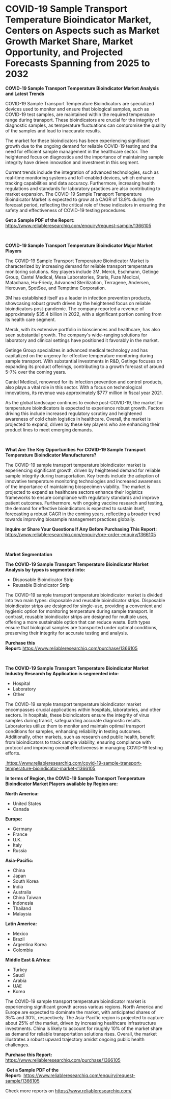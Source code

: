 <p><h1>COVID-19 Sample Transport Temperature Bioindicator Market, Centers on Aspects such as Market Growth Market Share, Market Opportunity, and Projected Forecasts Spanning from 2025 to 2032</h1></p><p><strong>COVID-19 Sample Transport Temperature Bioindicator Market Analysis and Latest Trends</strong></p>
<p><p>COVID-19 Sample Transport Temperature Bioindicators are specialized devices used to monitor and ensure that biological samples, such as COVID-19 test samples, are maintained within the required temperature range during transport. These bioindicators are crucial for the integrity of diagnostic samples, as temperature fluctuations can compromise the quality of the samples and lead to inaccurate results. </p><p>The market for these bioindicators has been experiencing significant growth due to the ongoing demand for reliable COVID-19 testing and the need for efficient sample management in the healthcare sector. The heightened focus on diagnostics and the importance of maintaining sample integrity have driven innovation and investment in this segment. </p><p>Current trends include the integration of advanced technologies, such as real-time monitoring systems and IoT-enabled devices, which enhance tracking capabilities and data accuracy. Furthermore, increasing health regulations and standards for laboratory practices are also contributing to market expansion. The COVID-19 Sample Transport Temperature Bioindicator Market is expected to grow at a CAGR of 13.9% during the forecast period, reflecting the critical role of these indicators in ensuring the safety and effectiveness of COVID-19 testing procedures.</p></p>
<p><strong>Get a Sample PDF of the Report:&nbsp;</strong> <a href="https://www.reliableresearchiq.com/enquiry/request-sample/1366105?utm_campaign=3050&utm_medium=2&utm_source=Github&utm_content=ia&utm_term=22032025&utm_id=covid-19-sample-transport-temperature-bioindicator">https://www.reliableresearchiq.com/enquiry/request-sample/1366105</a></p>
<p>&nbsp;</p>
<p><strong>COVID-19 Sample Transport Temperature Bioindicator Major Market Players</strong></p>
<p><p>The COVID-19 Sample Transport Temperature Bioindicator Market is characterized by increasing demand for reliable transport temperature monitoring solutions. Key players include 3M, Merck, Eschmann, Getinge Group, Cantel Medical, Mesa Laboratories, Steris, Fuze Medical, Matachana, Hu-Friedy, Advanced Sterilization, Terragene, Andersen, Hercuvan, SpotSee, and Temptime Corporation.</p><p>3M has established itself as a leader in infection prevention products, showcasing robust growth driven by the heightened focus on reliable bioindicators post-pandemic. The company reported a revenue of approximately $35.4 billion in 2022, with a significant portion coming from its health care segment.</p><p>Merck, with its extensive portfolio in biosciences and healthcare, has also seen substantial growth. The company's wide-ranging solutions for laboratory and clinical settings have positioned it favorably in the market.</p><p>Getinge Group specializes in advanced medical technology and has capitalized on the urgency for effective temperature monitoring during sample transport. With substantial investments in R&D, Getinge focuses on expanding its product offerings, contributing to a growth forecast of around 5-7% over the coming years.</p><p>Cantel Medical, renowned for its infection prevention and control products, also plays a vital role in this sector. With a focus on technological innovations, its revenue was approximately $777 million in fiscal year 2021.</p><p>As the global landscape continues to evolve post-COVID-19, the market for temperature bioindicators is expected to experience robust growth. Factors driving this include increased regulatory scrutiny and heightened awareness of cold chain logistics in healthcare. Overall, the market is projected to expand, driven by these key players who are enhancing their product lines to meet emerging demands.</p></p>
<p>&nbsp;</p>
<p><strong>What Are The Key Opportunities For COVID-19 Sample Transport Temperature Bioindicator Manufacturers?</strong></p>
<p><p>The COVID-19 sample transport temperature bioindicator market is experiencing significant growth, driven by heightened demand for reliable sample integrity during transportation. Key trends include the adoption of innovative temperature monitoring technologies and increased awareness of the importance of maintaining biospecimen viability. The market is projected to expand as healthcare sectors enhance their logistics frameworks to ensure compliance with regulatory standards and improve patient outcomes. Furthermore, with ongoing vaccine research and testing, the demand for effective bioindicators is expected to sustain itself, forecasting a robust CAGR in the coming years, reflecting a broader trend towards improving biosample management practices globally.</p></p>
<p><strong>Inquire or Share Your Questions If Any Before Purchasing This Report:</strong> <a href="https://www.reliableresearchiq.com/enquiry/pre-order-enquiry/1366105?utm_campaign=3050&utm_medium=2&utm_source=Github&utm_content=ia&utm_term=22032025&utm_id=covid-19-sample-transport-temperature-bioindicator">https://www.reliableresearchiq.com/enquiry/pre-order-enquiry/1366105</a></p>
<p>&nbsp;</p>
<p><strong>Market Segmentation</strong></p>
<p><strong>The COVID-19 Sample Transport Temperature Bioindicator Market Analysis by types is segmented into:</strong></p>
<p><ul><li>Disposable Bioindicator Strip</li><li>Reusable Bioindicator Strip</li></ul></p>
<p><p>The COVID-19 sample transport temperature bioindicator market is divided into two main types: disposable and reusable bioindicator strips. Disposable bioindicator strips are designed for single-use, providing a convenient and hygienic option for monitoring temperature during sample transport. In contrast, reusable bioindicator strips are designed for multiple uses, offering a more sustainable option that can reduce waste. Both types ensure that biological samples are transported under optimal conditions, preserving their integrity for accurate testing and analysis.</p></p>
<p><strong>Purchase this Report:&nbsp;</strong><a href="https://www.reliableresearchiq.com/purchase/1366105?utm_campaign=3050&utm_medium=2&utm_source=Github&utm_content=ia&utm_term=22032025&utm_id=covid-19-sample-transport-temperature-bioindicator">https://www.reliableresearchiq.com/purchase/1366105</a></p>
<p>&nbsp;</p>
<p><strong>The COVID-19 Sample Transport Temperature Bioindicator Market Industry Research by Application is segmented into:</strong></p>
<p><ul><li>Hospital</li><li>Laboratory</li><li>Other</li></ul></p>
<p><p>The COVID-19 sample transport temperature bioindicator market encompasses crucial applications within hospitals, laboratories, and other sectors. In hospitals, these bioindicators ensure the integrity of virus samples during transit, safeguarding accurate diagnostic results. Laboratories utilize them to monitor and maintain optimal transport conditions for samples, enhancing reliability in testing outcomes. Additionally, other markets, such as research and public health, benefit from bioindicators to track sample viability, ensuring compliance with protocol and improving overall effectiveness in managing COVID-19 testing efforts.</p></p>
<p><a href="https://www.reliableresearchiq.com/covid-19-sample-transport-temperature-bioindicator-market-r1366105?utm_campaign=3050&utm_medium=2&utm_source=Github&utm_content=ia&utm_term=22032025&utm_id=covid-19-sample-transport-temperature-bioindicator">&nbsp;https://www.reliableresearchiq.com/covid-19-sample-transport-temperature-bioindicator-market-r1366105</a></p>
<p><strong>In terms of Region, the COVID-19 Sample Transport Temperature Bioindicator Market Players available by Region are:</strong></p>
<p>
    <p> <strong> North America: </strong>
        <ul>
            <li>United States</li>
            <li>Canada</li>
        </ul>
        </p> 
    <p> <strong> Europe: </strong>
        <ul>
            <li>Germany</li>
            <li>France</li>
            <li>U.K.</li>
            <li>Italy</li>
            <li>Russia</li>
        </ul>
        </p> 
    <p> <strong> Asia-Pacific: </strong>
        <ul>
            <li>China</li>
            <li>Japan</li>
            <li>South Korea</li>
            <li>India</li>
            <li>Australia</li>
            <li>China Taiwan</li>
            <li>Indonesia</li>
            <li>Thailand</li>
            <li>Malaysia</li>
        </ul>
        </p> 
    <p> <strong> Latin America: </strong>
        <ul>
            <li>Mexico</li>
            <li>Brazil</li>
            <li>Argentina Korea</li>
            <li>Colombia</li>
        </ul>
        </p> 
    <p> <strong> Middle East & Africa: </strong>
        <ul>
            <li>Turkey</li>
            <li>Saudi</li>
            <li>Arabia</li>
            <li>UAE</li>
            <li>Korea</li>
        </ul>
    </p>
    </p>
<p><p>The COVID-19 sample transport temperature bioindicator market is experiencing significant growth across various regions. North America and Europe are expected to dominate the market, with anticipated shares of 35% and 30%, respectively. The Asia-Pacific region is projected to capture about 25% of the market, driven by increasing healthcare infrastructure investments. China is likely to account for roughly 10% of the market share as demand for reliable transportation solutions rises. Overall, the market illustrates a robust upward trajectory amidst ongoing public health challenges.</p></p>
<p><strong>Purchase this Report: </strong><a href="https://www.reliableresearchiq.com/purchase/1366105?utm_campaign=3050&utm_medium=2&utm_source=Github&utm_content=ia&utm_term=22032025&utm_id=covid-19-sample-transport-temperature-bioindicator">https://www.reliableresearchiq.com/purchase/1366105</a></p>
<p>&nbsp;<strong>Get a Sample PDF of the Report:&nbsp;&nbsp;</strong><a href="https://www.reliableresearchiq.com/enquiry/request-sample/1366105?utm_campaign=3050&utm_medium=2&utm_source=Github&utm_content=ia&utm_term=22032025&utm_id=covid-19-sample-transport-temperature-bioindicator">https://www.reliableresearchiq.com/enquiry/request-sample/1366105</a></p>
<p><strong></strong></p>
<p>Check more reports on <a href="https://www.reliableresearchiq.com/?utm_campaign=3050&utm_medium=2&utm_source=Github&utm_content=ia&utm_term=22032025&utm_id=covid-19-sample-transport-temperature-bioindicator">https://www.reliableresearchiq.com/</a></p>
